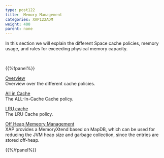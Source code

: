 ```yaml
---
type: post122
title:  Memory Management
categories: XAP122ADM
weight: 400
parent: none
---
```








In this section we will explain the different Space cache policies, memory usage, and rules for exceeding physical memory capacity.





<br>

{{%fpanel%}}

[Overview](./memory-management-facilities.html)<br>
Overview over the different cache policies.

[All in Cache](./all-in-cache-cache-policy.html)<br>
The ALL-In-Cache Cache policy.

[LRU cache](./lru-cache-policy.html)<br>
The LRU Cache policy.

[Off Heap Memeory Management](./memoryxtend-ohr.html)<br>
XAP provides a MemoryXtend based on MapDB, which can be used for reducing the JVM heap size and garbage collection, since the entries are stored off-heap.
 

{{%/fpanel%}}
